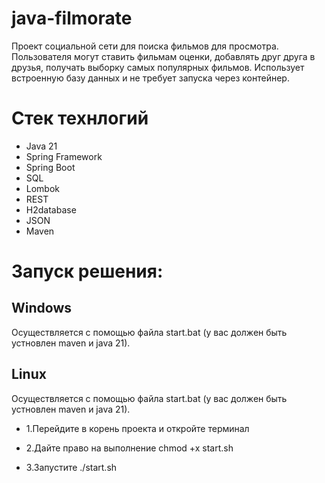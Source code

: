 # java-filmorate
Проект социальной сети для поиска фильмов для просмотра. Пользователя могут ставить фильмам оценки, добавлять друг друга в друзья, получать выборку самых популярных фильмов. Использует встроенную базу данных и не требует запуска через контейнер.

# Стек технлогий

* Java 21
* Spring Framework
* Spring Boot
* SQL
* Lombok
* REST
* H2database
* JSON
* Maven

# Запуск решения:

## Windows

Осуществляется с помощью файла start.bat (у вас должен быть устновлен maven и java 21).

## Linux

Осуществляется с помощью файла start.bat (у вас должен быть устновлен maven и java 21).

* 1.Перейдите в корень проекта и откройте терминал

* 2.Дайте право на выполнение chmod +x start.sh

* 3.Запустите ./start.sh
